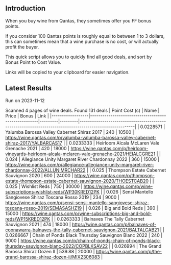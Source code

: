 ## Introduction

When you buy wine from Qantas, they sometimes offer you FF bonus points. 

If you consider 100 Qantas points is roughly equal to between 1 to 3 dollars, this can sometimes mean that a wine purchase is no cost, or will actually profit the buyer.

This quick script allows you to quickly find all good deals, and sort by Bonus Point to Cost Value.

Links will be copied to your clipboard for easier navigation.

## Latest Results

Run on 2023-11-12

Scanned 4 pages of wine deals.
Found 131 deals
|   Point Cost (c) | Name                                                |   Price |   Bonus | Link                                                                                                    |
|------------------|-----------------------------------------------------|---------|---------|---------------------------------------------------------------------------------------------------------|
|        0.0228571 | Yalumba Barossa Valley Cabernet Shiraz 2017         |  240    |   10500 | https://wine.qantas.com/p/yalumba-yalumba-barossa-valley-cabernet-shiraz-2017/YALBARCAS17               |
|        0.0233333 | Heirloom Alcala McLaren Vale Grenache 2021          |  420    |   18000 | https://wine.qantas.com/p/heirloom-vineyards-heirloom-alcala-mclaren-vale-grenache-2021/HEIALCGRE21     |
|        0.024     | Allegiance Unity Margaret River Chardonnay 2022     |  360    |   15000 | https://wine.qantas.com/p/allegiance-allegiance-unity-margaret-river-chardonnay-2022/ALLUNIMRCHAR22     |
|        0.025     | Thompson Estate Cabernet Sauvignon 2020             |  600    |   24000 | https://wine.qantas.com/p/thompson-estate-thompson-estate-cabernet-sauvignon-2020/THOESTCAB20           |
|        0.025     | Wishlist Reds                                       |  750    |   30000 | https://wine.qantas.com/p/wine-subscriptions-wishlist-reds/WP30KRED12PK                                 |
|        0.026     | Sensi Mantello Sangiovese Shiraz Toscana Rosso 2019 |  234    |    9000 | https://wine.qantas.com/p/sensi-sensi-mantello-sangiovese-shiraz-toscana-rosso-2019/SEMASASHZ19         |
|        0.026     | Big and Bold Reds                                   |  390    |   15000 | https://wine.qantas.com/p/wine-subscriptions-big-and-bold-reds/WP15KRED12PK                             |
|        0.0263333 | Balnaves The Tally Cabernet Sauvignon 2021          |  474    |   18000 | https://wine.qantas.com/p/balnaves-of-coonawarra-balnaves-the-tally-cabernet-sauvignon-2021/BALTALCAB21 |
|        0.0266667 | Chain of Ponds Black Thursday Sauvignon Blanc 2022  |  240    |    9000 | https://wine.qantas.com/p/chain-of-ponds-chain-of-ponds-black-thursday-sauvignon-blanc-2022/COPBLKSAV22 |
|        0.026994  | The Grand Barossa Shiraz Dozen II                   |  539.88 |   20000 | https://wine.qantas.com/p/the-grand-barossa-shiraz-dozen-ii/MIX2306083                                  |

